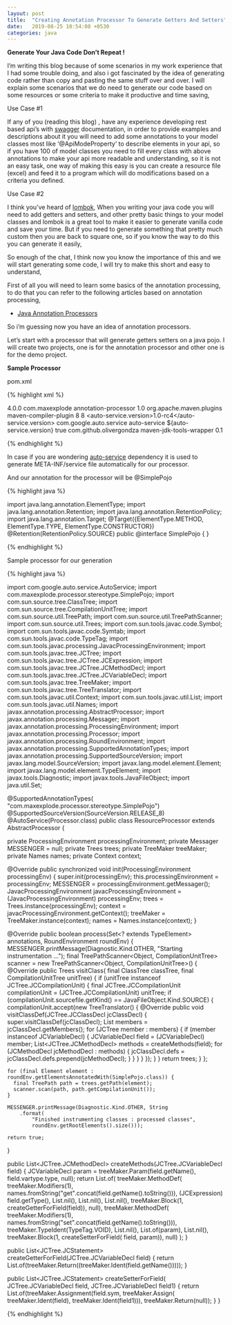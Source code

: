 ```yaml
---
layout: post
title:  "Creating Annotation Processor To Generate Getters And Setters"
date:   2019-08-25 10:54:08 +0530
categories: java
---
```


**Generate Your Java Code Don’t Repeat !**

I’m writing this blog because of some scenarios in my work experience that I had some trouble doing, and also i got fascinated by the idea of generating code rather than copy and pasting the same stuff over and over. I will explain some scenarios that we do need to generate our code based on some resources or some criteria to make it productive and time saving,

Use Case #1

If any of you (reading this blog) , have any experience developing rest based api’s with [swagger](https://swagger.io/) documentation, in order to provide examples and descriptions about it you will need to add some annotations to your model classes most like ‘@ApiModeProperty’ to describe elements in your api, so if you have 100 of model classes you need to fill every class with above annotations to make your api more readable and understanding, so it is not an easy task, one way of making this easy is you can create a resource file (excel) and feed it to a program which will do modifications based on a criteria you defined. 

Use Case #2

I think you’ve heard of [lombok](https://projectlombok.org/), When you writing your java code you will need to add getters and setters, and other pretty basic things to your model classes and lombok is a great tool to make it easier to generate vanilla code and save your time. But if you need to generate something that pretty much custom then you are back to square one, so if you know the way to do this you can generate it easily,

So enough of the chat, I think now you know the importance of this and we will start generating some code, I will try to make this short and easy to understand,

First of all you will need to learn some basics of the annotation processing, to do that you can refer to the following articles based on annotation processing,



*   [Java Annotation Processors](https://www.javacodegeeks.com/2015/09/java-annotation-processors.html)

So i’m guessing now you have an idea of annotation processors.

Let’s start with a processor that will generate getters setters on a java pojo. I will create two projects, one is for the annotation processor and other one is for the demo project.

**Sample Processor**

pom.xml

{% highlight xml %}

<?xml version="1.0" encoding="UTF-8"?>
<project xmlns="http://maven.apache.org/POM/4.0.0"
         xmlns:xsi="http://www.w3.org/2001/XMLSchema-instance"
         xsi:schemaLocation="http://maven.apache.org/POM/4.0.0 http://maven.apache.org/xsd/maven-4.0.0.xsd">
    <modelVersion>4.0.0</modelVersion>
    <groupId>com.maxexplode</groupId>
    <artifactId>annotation-processor</artifactId>
    <version>1.0</version>
    <build>
        <plugins>
            <plugin>
                <groupId>org.apache.maven.plugins</groupId>
                <artifactId>maven-compiler-plugin</artifactId>
                <configuration>
                    <source>8</source>
                    <target>8</target>
                </configuration>
            </plugin>
        </plugins>
    </build>
    <properties>
        <auto-service.version>1.0-rc4</auto-service.version>
    </properties>
    <dependencies>
        <dependency>
            <groupId>com.google.auto.service</groupId>
            <artifactId>auto-service</artifactId>
            <version>${auto-service.version}</version>
            <optional>true</optional>
        </dependency>
        <dependency>
            <groupId>com.github.olivergondza</groupId>
            <artifactId>maven-jdk-tools-wrapper</artifactId>
            <version>0.1</version>
        </dependency>
    </dependencies>
</project>

{% endhighlight %}

In case if you are wondering [auto-service](https://www.baeldung.com/google-autoservice) dependency it is used to generate META-INF/service file automatically for our processor.

And our annotation for the processor will be @SimplePojo

{% highlight java %}

import java.lang.annotation.ElementType;
import java.lang.annotation.Retention;
import java.lang.annotation.RetentionPolicy;
import java.lang.annotation.Target;
@Target({ElementType.METHOD, ElementType.TYPE, ElementType.CONSTRUCTOR})
@Retention(RetentionPolicy.SOURCE)
public @interface SimplePojo {
}

{% endhighlight %}

Sample processor for our generation

{% highlight java %}

import com.google.auto.service.AutoService;
import com.maxexplode.processor.stereotype.SimplePojo;
import com.sun.source.tree.ClassTree;
import com.sun.source.tree.CompilationUnitTree;
import com.sun.source.util.TreePath;
import com.sun.source.util.TreePathScanner;
import com.sun.source.util.Trees;
import com.sun.tools.javac.code.Symbol;
import com.sun.tools.javac.code.Symtab;
import com.sun.tools.javac.code.TypeTag;
import com.sun.tools.javac.processing.JavacProcessingEnvironment;
import com.sun.tools.javac.tree.JCTree;
import com.sun.tools.javac.tree.JCTree.JCExpression;
import com.sun.tools.javac.tree.JCTree.JCMethodDecl;
import com.sun.tools.javac.tree.JCTree.JCVariableDecl;
import com.sun.tools.javac.tree.TreeMaker;
import com.sun.tools.javac.tree.TreeTranslator;
import com.sun.tools.javac.util.Context;
import com.sun.tools.javac.util.List;
import com.sun.tools.javac.util.Names;
import javax.annotation.processing.AbstractProcessor;
import javax.annotation.processing.Messager;
import javax.annotation.processing.ProcessingEnvironment;
import javax.annotation.processing.Processor;
import javax.annotation.processing.RoundEnvironment;
import javax.annotation.processing.SupportedAnnotationTypes;
import javax.annotation.processing.SupportedSourceVersion;
import javax.lang.model.SourceVersion;
import javax.lang.model.element.Element;
import javax.lang.model.element.TypeElement;
import javax.tools.Diagnostic;
import javax.tools.JavaFileObject;
import java.util.Set;

@SupportedAnnotationTypes(
    "com.maxexplode.processor.stereotype.SimplePojo")
@SupportedSourceVersion(SourceVersion.RELEASE_8)
@AutoService(Processor.class)
public class ResourceProcessor extends AbstractProcessor {

  private ProcessingEnvironment processingEnvironment;
  private Messager MESSENGER = null;
  private Trees trees;
  private TreeMaker treeMaker;
  private Names names;
  private Context context;

  @Override
  public synchronized void init(ProcessingEnvironment processingEnv) {
    super.init(processingEnv);
    this.processingEnvironment = processingEnv;
    MESSENGER = processingEnvironment.getMessager();
    JavacProcessingEnvironment javacProcessingEnvironment = (JavacProcessingEnvironment) processingEnv;
    trees = Trees.instance(processingEnv);
    context = javacProcessingEnvironment.getContext();
    treeMaker = TreeMaker.instance(context);
    names = Names.instance(context);
  }

  @Override
  public boolean process(Set<? extends TypeElement> annotations, RoundEnvironment roundEnv) {
    MESSENGER.printMessage(Diagnostic.Kind.OTHER, "Starting instrumentation ...");
    final TreePathScanner<Object, CompilationUnitTree> scanner =
        new TreePathScanner<Object, CompilationUnitTree>() {
          @Override
          public Trees visitClass(
              final ClassTree classTree,
              final CompilationUnitTree unitTree) {
            if (unitTree instanceof JCTree.JCCompilationUnit) {
              final JCTree.JCCompilationUnit compilationUnit = (JCTree.JCCompilationUnit) unitTree;
              if (compilationUnit.sourcefile.getKind() == JavaFileObject.Kind.SOURCE) {
                compilationUnit.accept(new TreeTranslator() {
                  @Override
                  public void visitClassDef(JCTree.JCClassDecl jcClassDecl) {
                    super.visitClassDef(jcClassDecl);
                    List<JCTree> members = jcClassDecl.getMembers();
                    for (JCTree member : members) {
                      if (member instanceof JCVariableDecl) {
                        JCVariableDecl field = (JCVariableDecl) member;
                        List<JCTree.JCMethodDecl> methods = createMethods(field);
                        for (JCMethodDecl jcMethodDecl : methods) {
                          jcClassDecl.defs = jcClassDecl.defs.prepend(jcMethodDecl);
                        }
                      }
                    }
                  }
                });
              }
            }
            return trees;
          }
        };

    for (final Element element : roundEnv.getElementsAnnotatedWith(SimplePojo.class)) {
      final TreePath path = trees.getPath(element);
      scanner.scan(path, path.getCompilationUnit());
    }

    MESSENGER.printMessage(Diagnostic.Kind.OTHER, String
        .format(
            "Finished instrumenting classes : processed classes",
            roundEnv.getRootElements().size()));

    return true;
  }

  public List<JCTree.JCMethodDecl> createMethods(JCTree.JCVariableDecl field) {
    JCVariableDecl param = treeMaker.Param(field.getName(), field.vartype.type, null);
    return List.of(
        treeMaker.MethodDef(
            treeMaker.Modifiers(1),
            names.fromString("get".concat(field.getName().toString())),
            (JCExpression) field.getType(),
            List.nil(),
            List.nil(),
            List.nil(),
            treeMaker.Block(1, createGetterForField(field)),
            null),
        treeMaker.MethodDef(
            treeMaker.Modifiers(1),
            names.fromString("set".concat(field.getName().toString())),
            treeMaker.TypeIdent(TypeTag.VOID),
            List.nil(),
            List.of(param),
            List.nil(),
            treeMaker.Block(1, createSetterForField(
                field,
                param)),
            null)
    );
  }

  public List<JCTree.JCStatement> createGetterForField(JCTree.JCVariableDecl field) {
    return List.of(treeMaker.Return((treeMaker.Ident(field.getName()))));
  }
  
  public List<JCTree.JCStatement> createSetterForField(
      JCTree.JCVariableDecl field, JCTree.JCVariableDecl field1) {
    return List.of(treeMaker.Assignment(field.sym, treeMaker.Assign(
        treeMaker.Ident(field),
        treeMaker.Ident(field1))), treeMaker.Return(null));
  }
}

{% endhighlight %}
